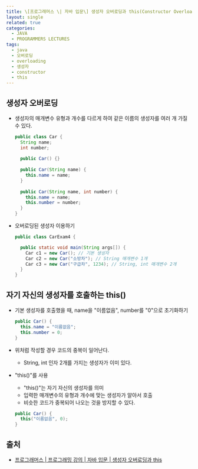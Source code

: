 ```yaml
---
title: \[프로그래머스 \| 자바 입문\] 생성자 오버로딩과 this(Constructor Overloading and \"this\")
layout: single
related: true
categories:
  - JAVA
  - PROGRAMMERS LECTURES
tags:
  - java
  - 오버로딩
  - overloading
  - 생성자
  - constructor
  - this
---
```


## 생성자 오버로딩
- 생성자의 매개변수 유형과 개수를 다르게 하여 같은 이름의 생성자를 여러 개 가질 수 있다.

  ```java
  public class Car {
    String name;
    int number;
    
    public Car() {}
    
    public Car(String name) {
      this.name = name;
    }
    
    public Car(String name, int number) {
      this.name = name;
      this.number = number;
    }
  }
  ```
  
- 오버로딩된 생성자 이용하기

  ```java
  public class CarExam4 {
  
    public static void main(String args[]) {
      Car c1 = new Car(); // 기본 생성자
      Car c2 = new Car("소방차"); // String 매개변수 1개
      Car c3 = new Car("구급차", 1234); // String, int 매개변수 2개
    }
  }
  ```
  
## 자기 자신의 생성자를 호출하는 this()
- 기본 생성자를 호출했을 때, name을 "이름없음", number를 "0"으로 초기화하기

  ```java
  public Car() {
    this.name = "이름없음";
    this.number = 0;
  }
  ```
  
- 위처럼 작성할 경우 코드의 중복이 일어난다.
  - String, int 인자 2개를 가지는 생성자가 이미 있다.
- "this()"를 사용
  - "this()"는 자기 자신의 생성자를 의미
  - 입력한 매개변수의 유형과 개수에 맞는 생성자가 알아서 호출
  - 비슷한 코드가 중복되어 나오는 것을 방지할 수 있다.

  ```java
  public Car() {
    this("이름없음", 0);
  }
  ```

## 출처
- [프로그래머스 \| 프로그래밍 강의 \| 자바 입문 \| 생성자 오버로딩과 this](https://programmers.co.kr/learn/courses/5/lessons/171)
